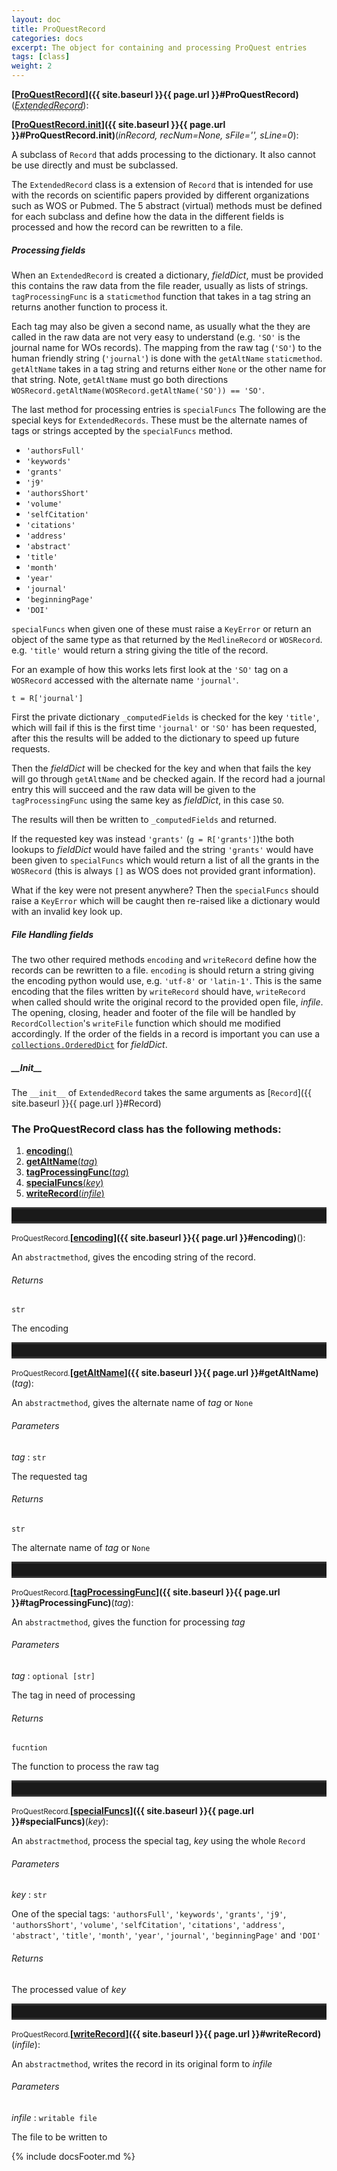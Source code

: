 ```yaml
---
layout: doc
title: ProQuestRecord
categories: docs
excerpt: The object for containing and processing ProQuest entries
tags: [class]
weight: 2
---
```

<a name="ProQuestRecord"></a>
<a name="ProQuestRecord"></a><small></small>**[<ins>ProQuestRecord</ins>]({{ site.baseurl }}{{ page.url }}#ProQuestRecord)**(_<a href="#ExtendedRecord"><u style="border-bottom: .5px dashed gray;">ExtendedRecord</u></a>_):

<a name="ProQuestRecord.__init__"></a><small></small>**[<ins>ProQuestRecord.__init__</ins>]({{ site.baseurl }}{{ page.url }}#ProQuestRecord.__init__)**(_inRecord, recNum=None, sFile='', sLine=0_):

A subclass of `Record` that adds processing to the dictionary. It also cannot be use directly and must be subclassed.

The `ExtendedRecord` class is a extension of `Record` that is intended for use with the records on scientific papers provided by different organizations such as WOS or Pubmed. The 5 abstract (virtual) methods must be defined for each subclass and define how the data in the different fields is processed and how the record can be rewritten to a file.

##### Processing fields

When an `ExtendedRecord` is created a dictionary, _fieldDict_, must be provided this contains the raw data from the file reader, usually as lists of strings. `tagProcessingFunc` is a `staticmethod` function that takes in a tag string an returns another function to process it.

Each tag may also be given a second name, as usually what the they are called in the raw data are not very easy to understand (e.g. `'SO'` is the journal name for WOs records). The mapping from the raw tag (`'SO'`) to the human friendly string (`'journal'`)  is done with the `getAltName` `staticmethod`. `getAltName` takes in a tag string and returns either `None` or the other name for that string. Note, `getAltName` must go both directions `WOSRecord.getAltName(WOSRecord.getAltName('SO')) == 'SO'`.

The last method for processing entries is `specialFuncs` The following are the special keys for `ExtendedRecords`. These must be the alternate names of tags or strings accepted by the `specialFuncs` method.

+ `'authorsFull'`
+ `'keywords'`
+ `'grants'`
+ `'j9'`
+ `'authorsShort'`
+ `'volume'`
+ `'selfCitation'`
+ `'citations'`
+ `'address'`
+ `'abstract'`
+ `'title'`
+ `'month'`
+ `'year'`
+ `'journal'`
+ `'beginningPage'`
+ `'DOI'`

`specialFuncs` when given one of these must raise a `KeyError` or return an object of the same type as that returned by the `MedlineRecord` or `WOSRecord`. e.g. `'title'` would return a string giving the title of the record.

For an example of how this works lets first look at the `'SO'` tag on a `WOSRecord` accessed with the alternate name `'journal'`.

    t = R['journal']

First the private dictionary `_computedFields` is checked for the key `'title'`, which will fail if this is the first time `'journal'` or `'SO'` has been requested, after this the results will be added to the dictionary to speed up future requests.

Then the _fieldDict_ will be checked for the key and when that fails the key will go through `getAltName` and be checked again. If the record had a journal entry this will succeed and the raw data will be given to the `tagProcessingFunc` using the same key as _fieldDict_, in this case `SO`.

The results will then be written to `_computedFields` and returned.

If the requested key was instead `'grants'` (`g = R['grants']`)the both lookups to _fieldDict_ would have failed and the string `'grants'` would have been given to `specialFuncs` which would return a list of all the grants in the `WOSRecord` (this is always `[]` as WOS does not provided grant information).

What if the key were not present anywhere? Then the `specialFuncs` should raise a `KeyError` which will be caught then re-raised like a dictionary would with an invalid key look up.

##### File Handling fields

The two other required methods `encoding` and `writeRecord` define how the records can be rewritten to a file. `encoding` is should return a string giving the encoding python would use, e.g. `'utf-8'` or `'latin-1'`. This is the same encoding that the files written by `writeRecord` should have, `writeRecord` when called should write the original record to the provided open file, _infile_. The opening, closing, header and footer of the file will be handled by `RecordCollection`'s `writeFile` function which should me modified accordingly. If the order of the fields in a record is important you can use a [`collections.OrderedDict`](https://docs.python.org/3/library/collections.html#collections.OrderedDict) for _fieldDict_.

##### \_\_Init\_\_

The `__init__` of `ExtendedRecord` takes the same arguments as [`Record`]({{ site.baseurl }}{{ page.url }}#Record)


<h3>
The ProQuestRecord class has the following methods:</h3>

<ol class="post-list">
<li><article><a href="#encoding"><b>encoding</b>()</a></article></li>
<li><article><a href="#getAltName"><b>getAltName</b>(<i>tag</i>)</a></article></li>
<li><article><a href="#tagProcessingFunc"><b>tagProcessingFunc</b>(<i>tag</i>)</a></article></li>
<li><article><a href="#specialFuncs"><b>specialFuncs</b>(<i>key</i>)</a></article></li>
<li><article><a href="#writeRecord"><b>writeRecord</b>(<i>infile</i>)</a></article></li>
</ol>
<hr style="padding: 0;border: none;border-width: 3px;height: 20px;color: #333;text-align: center;border-top-style: solid;border-bottom-style: solid;">

<a name="encoding"></a><small>ProQuestRecord.</small>**[<ins>encoding</ins>]({{ site.baseurl }}{{ page.url }}#encoding)**():

An `abstractmethod`, gives the encoding string of the record.

###### Returns

`str`

 The encoding


<hr style="padding: 0;border: none;border-width: 3px;height: 20px;color: #333;text-align: center;border-top-style: solid;border-bottom-style: solid;">

<a name="getAltName"></a><small>ProQuestRecord.</small>**[<ins>getAltName</ins>]({{ site.baseurl }}{{ page.url }}#getAltName)**(_tag_):

An `abstractmethod`, gives the alternate name of _tag_ or `None`

###### Parameters

_tag_ : `str`

 The requested tag

###### Returns

`str`

 The alternate name of _tag_ or `None`


<hr style="padding: 0;border: none;border-width: 3px;height: 20px;color: #333;text-align: center;border-top-style: solid;border-bottom-style: solid;">

<a name="tagProcessingFunc"></a><small>ProQuestRecord.</small>**[<ins>tagProcessingFunc</ins>]({{ site.baseurl }}{{ page.url }}#tagProcessingFunc)**(_tag_):

An `abstractmethod`, gives the function for processing _tag_

###### Parameters

_tag_ : `optional [str]`

 The tag in need of processing

###### Returns

`fucntion`

 The function to process the raw tag


<hr style="padding: 0;border: none;border-width: 3px;height: 20px;color: #333;text-align: center;border-top-style: solid;border-bottom-style: solid;">

<a name="specialFuncs"></a><small>ProQuestRecord.</small>**[<ins>specialFuncs</ins>]({{ site.baseurl }}{{ page.url }}#specialFuncs)**(_key_):

An `abstractmethod`, process the special tag, _key_ using the whole `Record`

###### Parameters

_key_ : `str`

 One of the special tags: `'authorsFull'`, `'keywords'`, `'grants'`, `'j9'`, `'authorsShort'`, `'volume'`, `'selfCitation'`, `'citations'`, `'address'`, `'abstract'`, `'title'`, `'month'`, `'year'`, `'journal'`, `'beginningPage'` and `'DOI'`

###### Returns

 The processed value of _key_


<hr style="padding: 0;border: none;border-width: 3px;height: 20px;color: #333;text-align: center;border-top-style: solid;border-bottom-style: solid;">

<a name="writeRecord"></a><small>ProQuestRecord.</small>**[<ins>writeRecord</ins>]({{ site.baseurl }}{{ page.url }}#writeRecord)**(_infile_):

An `abstractmethod`, writes the record in its original form to _infile_

###### Parameters

_infile_ : `writable file`

 The file to be written to



{% include docsFooter.md %}